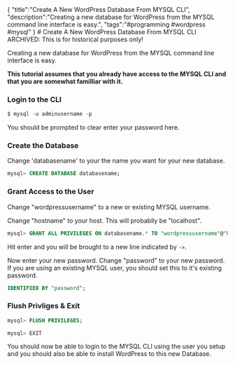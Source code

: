 <steelsky>
{
  "title":"Create A New WordPress Database From MYSQL CLI",
  "description":"Creating a new database for WordPress from the MYSQL command line interface is easy.",
  "tags":"#programming #wordpress #mysql"
}
</steelsky>
# Create A New WordPress Database From MYSQL CLI

<div class="archive-msg">ARCHIVED: This is for historical purposes only!</div>

Creating a new database for WordPress from the MYSQL command line interface is easy. 

**This tutorial assumes that you already have access to the MYSQL CLI and that you are somewhat familliar with it.** 

### Login to the CLI
```sql
$ mysql -u adminusername -p
```
You should be prompted to clear enter your password here.

### Create the Database
Change 'databasename' to your the name you want for your new database.
```sql
mysql> CREATE DATABASE databasename;
```
### Grant Access to the User
Change "wordpressusername" to a new or existing MYSQL username.

Change "hostname" to your host. This will probablly be "localhost".
```sql
mysql> GRANT ALL PRIVILEGES ON databasename.* TO "wordpressusername"@"hostname"
```
Hit enter and you will be brought to a new line indicated by ```->```.

Now enter your new password. Change "password" to your new password. If you are using an existing MYSQL user, you should set this to it's existing password.
```sql
IDENTIFIED BY "password";
```
### Flush Privliges & Exit
```sql
mysql> FLUSH PRIVILEGES;
```
```sql
mysql> EXIT
```
You should now be able to login to the MYSQL CLI using the user you setup and you should also be able to install WordPress to this new Database.